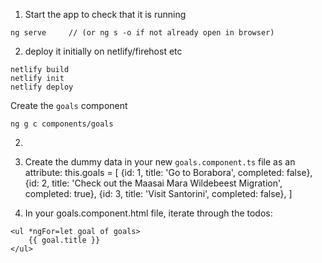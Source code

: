 1. Start the app to check that it is running

```
ng serve     // (or ng s -o if not already open in browser)
```

2. deploy it initially on netlify/firehost etc

```
netlify build
netlify init
netlify deploy
```

Create the `goals` component

```
ng g c components/goals
```

2.
3. Create the dummy data in your new `goals.component.ts` file as an attribute:
   this.goals = [
   {id: 1, title: 'Go to Borabora', completed: false},
   {id: 2, title: 'Check out the Maasai Mara Wildebeest Migration', completed: true},
   {id: 3, title: 'Visit Santorini', completed: false},
   ]

4. In your goals.component.html file, iterate through the todos:

```
<ul *ngFor=let goal of goals>
    {{ goal.title }}
</ul>
```
